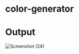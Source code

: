 # color-generator
# Output
![Screenshot (24)](https://github.com/MirzaAdeelAhmad/color-generator/assets/130549904/6c088949-2a6f-44d9-9da1-57393588b791)

